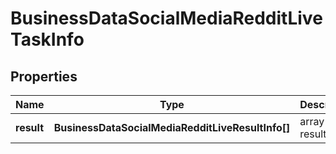 # BusinessDataSocialMediaRedditLiveTaskInfo

## Properties

| Name | Type | Description | Notes |
|------------ | ------------- | ------------- | -------------|
**result** | **BusinessDataSocialMediaRedditLiveResultInfo[]** | array of results |[optional]|